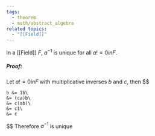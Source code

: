 ```yaml
---
tags:
  - theorem
  - math/abstract_algebra
related topics:
  - "[[Field]]"
---
```

In a [[Field]] $F$, $a^{-1}$ is unique for all $a != 0  in F$.
##### Proof:
Let $a != 0 in F$ with multiplicative inverses $b$ and $c$, then
$$

	b &= 1b\
	&= (ca)b\
	&= c(ab)\
	&= c1\
	&= c

$$
Therefore $a^{-1}$ is unique